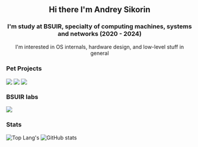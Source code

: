 <div align="center">
    <h2> Hi there I'm Andrey Sikorin </h2>
    <h3> I'm study at BSUIR, specialty of computing machines, systems and networks (2020 - 2024) </h3>
    I'm interested in OS internals, hardware design, and low-level stuff in general
</div>

### Pet Projects

[<img align="center" src="https://github-readme-stats.vercel.app/api/pin/?username=amateomi&repo=karashi&theme=onedark&hide_border=true"/>](https://github.com/amateomi/karashi)
[<img align="center" src="https://github-readme-stats.vercel.app/api/pin/?username=amateomi&repo=arduino-piano&theme=onedark&hide_border=true"/>](https://github.com/amateomi/arduino-piano)
[<img align="center" src="https://github-readme-stats.vercel.app/api/pin/?username=amateomi&repo=kite&theme=onedark&hide_border=true"/>](https://github.com/amateomi/kite)

### BSUIR labs

[<img align="center" src="https://github-readme-stats.vercel.app/api/pin/?username=amateomi&repo=BSUIR-labs&theme=onedark&hide_border=true"/>](https://github.com/amateomi/BSUIR-labs)

### Stats

![Top Lang's](https://github-readme-stats.vercel.app/api/top-langs/?username=amateomi&layout=compact&theme=onedark&langs_count=8&hide_border=true)
![GitHub stats](https://github-readme-stats.vercel.app/api?username=amateomi&theme=onedark&include_all_commits=true&count_private=true&show_icons=true&hide_rank=true&hide_border=true&custom_title=Amateomi%20Stats)
